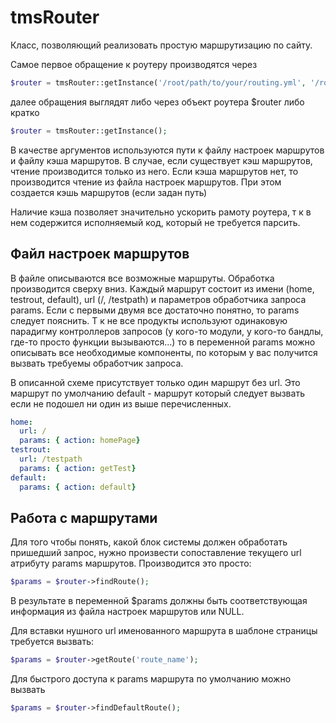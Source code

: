 # tmsRouter

Класс, позволяющий реализовать простую маршрутизацию по сайту. 

Самое первое обращение к роутеру производятся через 
```php
$router = tmsRouter::getInstance('/root/path/to/your/routing.yml', '/root/path/to/your/routingCache.php');
```
далее обращения выглядят либо через объект роутера $router либо  кратко
```php
$router = tmsRouter::getInstance();
```

В качестве аргументов используются пути к файлу настроек маршрутов и файлу кэша маршрутов.
В случае, если существует кэш маршрутов, чтение производится только из него.
Если кэша маршрутов нет, то производится чтение из файла настроек маршрутов. При этом создается кэшь маршрутов (если задан путь)

Наличие кэша позволяет значительно ускорить рамоту роутера, т к в нем содержится исполняемый код, который не требуется парсить.

## Файл настроек маршрутов

В файле описываются все возможные маршруты. Обработка производится сверху вниз. 
Каждый маршрут состоит из имени (home, testrout, default), url (/, /testpath) и параметров обработчика запроса params.
Если с первыми двумя все достаточно понятно, то params следует пояснить. Т к не все продукты используют одинаковую парадигму контроллеров запросов (у кого-то модули, у кого-то бандлы, где-то просто функции вызываются...) то в переменной params можно описывать все необходимые компоненты, по которым у вас получится вызвать требуемы обработчик запроса.

В описанной схеме присутствует только один маршрут без url. Это маршрут по умолчанию default - маршрут который следует вызвать если не подошел ни один из выше перечисленных. 

```yml
home:
  url: /
  params: { action: homePage}
testrout:
  url: /testpath
  params: { action: getTest}
default:
  params: { action: default}
```

## Работа с маршрутами

Для того чтобы понять, какой блок системы должен обработать пришедший запрос, нужно произвести сопоставление текущего url атрибуту params маршрутов. Производится это просто:

```php
$params = $router->findRoute();
```

В результате в переменной $params должны быть соответствующая информация из файла настроек маршрутов или NULL.


Для вставки нушного url именованного маршрута в шаблоне страницы требуется вызвать:
```php
$params = $router->getRoute('route_name');
```

Для быстрого доступа к params маршрута по умолчанию можно вызвать 
```php
$params = $router->findDefaultRoute();
```

